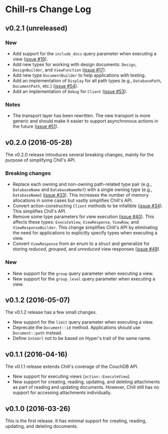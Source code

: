 # Chill-rs Change Log

## v0.2.1 (unreleased)

### New

* Add support for the `include_docs` query parameter when executing a
  view ([issue #19](issue_19)).
* Add new types for working with design documents: `Design`,
  `DesignBuilder`, and `ViewFunction` ([issue #17](issue_17)).
* Add new type `DocumentBuilder` to help applications with testing.
* Add an implementation of `Display` for all path types (e.g.,
  `DatabasePath`, `DocumentPath`, etc.) ([issue #54](issue_54)).
* Add an implementation of `Debug` for `Client` ([issue
  #53](issue_53)).

### Notes

* The transport layer has been rewritten. The new transport is more
  generic and should make it easier to support asynchronous actions in
  the future ([issue #51](issue_51)).

## v0.2.0 (2016-05-28)

The v0.2.0 release introduces several breaking changes, mainly for the
purpose of simplifying Chill's API.

### Breaking changes

* Replace each owning and non-owning path-related type pair (e.g.,
  `DatabaseName` and `DatabaseNameRef`) with a single owning type (e.g.,
  `DatabaseName`) ([issue #33](issue_33)). This increases the number of
  memory allocations in some cases but vastly simplifies Chill's API.
* Convert action-constructing `Client` methods to be infallible ([issue
  #34](issue_34)). This simplifies Chill's API.
* Remove some type parameters for view execution ([issue #40](issue_40)).
  This affects these types: `ExecuteView`, `ViewResponse`, `ViewRow`,
  and `ViewResponseBuilder`. This change simplifies Chill's API by
  eliminating the need for applications to explicitly specify types when
  executing a view.
* Convert `ViewResponse` from an enum to a struct and generalize for
  storing _reduced_, _grouped_, and _unreduced_ view responses ([issue
  #49](issue_49)).

### New

* New support for the `group` query parameter when executing a view.
* New support for the `group_level` query parameter when executing a
  view.

## v0.1.2 (2016-05-07)

The v0.1.2 release has a few small changes.

* New support for the `limit` query parameter when executing a view.
* Deprecate the `Document::id` method. Applications should use
  `Document::path` instead.
* Define `IntoUrl` not to be based on Hyper's trait of the same name.

## v0.1.1 (2016-04-16)

The v0.1.1 release extends Chill's coverage of the CouchDB API.

* New support for executing views (`action::ExecuteView`).
* New support for creating, reading, updating, and deleting attachments
  as part of reading and updating documents. However, Chill still has no
  support for accessing attachments individually.

## v0.1.0 (2016-03-26)

This is the first release. It has minimal support for creating, reading,
updating, and deleting documents.

[issue_17]: https://github.com/chill-rs/chill/issues/17
[issue_33]: https://github.com/chill-rs/chill/issues/33
[issue_34]: https://github.com/chill-rs/chill/issues/34
[issue_40]: https://github.com/chill-rs/chill/issues/40
[issue_42]: https://github.com/chill-rs/chill/issues/42
[issue_49]: https://github.com/chill-rs/chill/issues/49
[issue_51]: https://github.com/chill-rs/chill/issues/51
[issue_53]: https://github.com/chill-rs/chill/issues/53
[issue_54]: https://github.com/chill-rs/chill/issues/54
